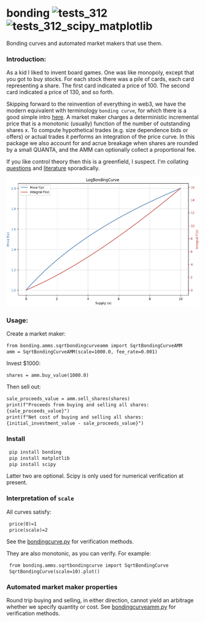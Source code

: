 # bonding   ![tests_312](https://github.com/microprediction/bonding/workflows/tests_312/badge.svg) ![tests_312_scipy_matplotlib](https://github.com/microprediction/bonding/workflows/tests_312_scipy_matplotlib/badge.svg)
Bonding curves and automated market makers that use them. 

### Introduction:
As a kid I liked to invent board games. One was like monopoly, except that you got to buy stocks. For each stock there was a pile of cards, each card representing a share. The first card indicated a price of 100. The second card indicated a price of 130, and so forth. 

Skipping forward to the reinvention of everything in web3, we have the modern equivalent with terminology `bonding curve`, for which there is a good simple intro [here](https://www.linkedin.com/pulse/bonding-curves-new-frontier-decentralized-finance-andrea-dal-mas-4zq3f/). A market maker charges a deterministic incremental price that is a monotonic (usually) function of the number of outstanding shares x. To compute hypothetical trades (e.g. size dependence bids or offers) or actual trades it performs an integration of the price curve. In this package we also account for and acrue breakage when shares are rounded by a small QUANTA, and the AMM can optionally collect a proportional fee. 

If you like control theory then this is a greenfield, I suspect. I'm collating [questions](https://github.com/microprediction/bonding/blob/main/QUESTIONS.md) and [literature](https://github.com/microprediction/bonding/blob/main/LITERATURE.md) sporadically. 


![](https://github.com/microprediction/bonding/blob/main/docs/assets/images/log_bonding_curve.png)

### Usage:

Create a market maker:

    from bonding.amms.sqrtbondingcurveamm import SqrtBondingCurveAMM
    amm = SqrtBondingCurveAMM(scale=1000.0, fee_rate=0.001)

Invest $1000:

    shares = amm.buy_value(1000.0)

Then sell out:
    
    sale_proceeds_value = amm.sell_shares(shares)
    print(f"Proceeds from buying and selling all shares: {sale_proceeds_value}")
    print(f"Net cost of buying and selling all shares: {initial_investment_value - sale_proceeds_value}")


### Install

     pip install bonding
     pip install matplotlib
     pip install scipy 

Latter two are optional. Scipy is only used for numerical verification at present. 


### Interpretation of `scale`
All curves satisfy:

     price(0)=1
     price(scale)=2 

See the [bondingcurve.py](https://github.com/microprediction/bonding/blob/main/bonding/curves/bondingcurve.py) for verification methods. 

They are also monotonic, as you can verify. For example:

     from bonding.amms.sqrtbondingcurve import SqrtBondingCurve
     SqrtBondingCurve(scale=10).plot()

### Automated market maker properties
Round trip buying and selling, in either direction, cannot yield an arbitrage whether we specify quantity or cost. See [bondingcurveamm,py](https://github.com/microprediction/bonding/blob/main/bonding/amms/bondingcurveamm.py) for verification methods. 
